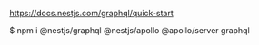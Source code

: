 https://docs.nestjs.com/graphql/quick-start

$ npm i @nestjs/graphql @nestjs/apollo @apollo/server graphql